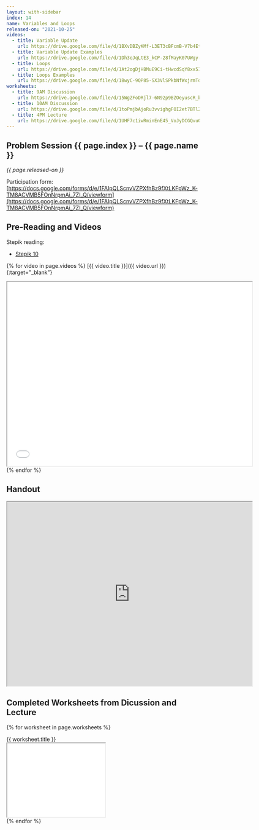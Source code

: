 ```yaml
---
layout: with-sidebar
index: 14
name: Variables and Loops
released-on: "2021-10-25"
videos:
  - title: Variable Update
    url: https://drive.google.com/file/d/1BXvDBZyKMf-L3ET3cBFcmB-V7b4Et7yf
  - title: Variable Update Examples
    url: https://drive.google.com/file/d/1Dh3eJqLtE3_kCP-28fMayK07UWgy-7Xp
  - title: Loops
    url: https://drive.google.com/file/d/1At2ogDjHBMuE9Ci-tHwcdSqY8xx5I3r1
  - title: Loops Examples
    url: https://drive.google.com/file/d/1BwyC-9QP85-SX3VlSPkbNfWxjrmTd4dT
worksheets:
  - title: 9AM Discussion
    url: https://drive.google.com/file/d/15WgZFoDRjl7-6N92p9BZOeyuscR_bJdl
  - title: 10AM Discussion
    url: https://drive.google.com/file/d/1toPmjbAjoRu3vvighgFOI2et7BTl202r
  - title: 4PM Lecture
    url: https://drive.google.com/file/d/1UHF7c1iwRminEnE45_VoJyDCGQvu0rWX
---
```


## Problem Session {{ page.index }} – {{ page.name }}

_{{ page.released-on }}_

Participation form: [https://docs.google.com/forms/d/e/1FAIpQLScnvVZPXfhBz9fXtLKFpWz_K-TM8ACVMB5FOnNrpmAi_7ZI_Q/viewform](https://docs.google.com/forms/d/e/1FAIpQLScnvVZPXfhBz9fXtLKFpWz_K-TM8ACVMB5FOnNrpmAi_7ZI_Q/viewform)

## Pre-Reading and Videos

Stepik reading:
- [Stepik 10](https://stepik.org/lesson/579629/step/1?unit=574279)

{% for video in page.videos %}
[{{ video.title }}]({{ video.url }}){:target="_blank"}

<iframe src="{{ video.url }}/preview" width="640" height="480" allow="autoplay"></iframe>
{% endfor %}

## Handout

<iframe src="https://drive.google.com/file/d/16kwLwctsZ5QdZTXyRqa_dzc22KviuK_f/preview" width="640" height="480" allow="autoplay"></iframe>

## Completed Worksheets from Dicussion and Lecture

{% for worksheet in page.worksheets %}
<div class="worksheetBox">
{{ worksheet.title }}
<br>
<iframe src="{{ worksheet.url }}/preview" width="256" height="192" allow="autoplay"></iframe>
</div>
{% endfor %}
